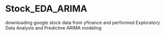 # Stock_EDA_ARIMA
downloading google stock data from yfinance and performed Exploratory Data Analysis and Predictive ARIMA modeling 
